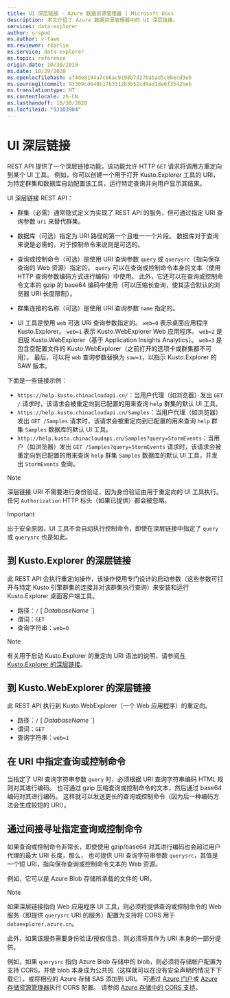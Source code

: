 ```yaml
---
title: UI 深层链接 - Azure 数据资源管理器 | Microsoft Docs
description: 本文介绍了 Azure 数据资源管理器中的 UI 深层链接。
services: data-explorer
author: orspod
ms.author: v-tawe
ms.reviewer: rkarlin
ms.service: data-explorer
ms.topic: reference
origin.date: 10/30/2019
ms.date: 10/29/2020
ms.openlocfilehash: af4de8194a7cb6ac9198b7d27babad5c8becd3eb
ms.sourcegitcommit: 93309cd649b17b3312b3b52cd9ad1de6f3542beb
ms.translationtype: HT
ms.contentlocale: zh-CN
ms.lasthandoff: 10/30/2020
ms.locfileid: "93103904"
---
```

# <a name="ui-deep-links"></a>UI 深层链接

REST API 提供了一个深层链接功能，该功能允许 HTTP `GET` 请求将调用方重定向到某个 UI 工具。 例如，你可以创建一个用于打开 Kusto.Explorer 工具的 URI，为特定群集和数据库自动配置该工具，运行特定查询并向用户显示其结果。

UI 深层链接 REST API：

* 群集（必需）通常隐式定义为实现了 REST API 的服务，但可通过指定 URI 查询参数 `uri` 来替代群集。

* 数据库（可选）指定为 URI 路径的第一个且唯一一个片段。 数据库对于查询来说是必需的，对于控制命令来说则是可选的。

* 查询或控制命令（可选）是使用 URI 查询参数 `query` 或 `querysrc`（指向保存查询的 Web 资源）指定的。
  `query` 可以在查询或控制命令本身的文本（使用 HTTP 查询参数编码方式进行编码）中使用。 此外，它还可以在查询或控制命令文本的 gzip 的 base64 编码中使用（可以压缩长查询，使其适合默认的浏览器 URI 长度限制）。

* 群集连接的名称（可选）是使用 URI 查询参数 `name` 指定的。

* UI 工具是使用 `web` 可选 URI 查询参数指定的。
  `web=0` 表示桌面应用程序 Kusto.Explorer。 `web=1` 表示 Kusto.WebExplorer Web 应用程序。
  `web=2` 是旧版 Kusto.WebExplorer（基于 Application Insights Analytics）。 `web=3` 是包含空配置文件的 Kusto.WebExplorer（之前打开的选项卡或群集都不可用）。 最后，可以将 `web` 查询参数替换为 `saw=1`，以指示 Kusto.Explorer 的 SAW 版本。

下面是一些链接示例：

* `https://help.kusto.chinacloudapi.cn/`：当用户代理（如浏览器）发出 `GET /` 请求时，该请求会被重定向到已配置的用来查询 `help` 群集的默认 UI 工具。
* `https://help.kusto.chinacloudapi.cn/Samples`：当用户代理（如浏览器）发出 `GET /Samples` 请求时，该请求会被重定向到已配置的用来查询 `help` 群集 `Samples` 数据库的默认 UI 工具。
* `http://help.kusto.chinacloudapi.cn/Samples?query=StormEvents`：当用户（如浏览器）发出 `GET /Samples?query=StormEvents` 请求时，该请求会被重定向到已配置的用来查询 `help` 群集 `Samples` 数据库的默认 UI 工具，并发出 `StormEvents` 查询。

> [!NOTE]
> 深层链接 URI 不需要进行身份验证，因为身份验证由用于重定向的 UI 工具执行。
> 任何 `Authorization` HTTP 标头（如果已提供）都会被忽略。

> [!IMPORTANT]
> 出于安全原因，UI 工具不会自动执行控制命令，即使在深层链接中指定了 `query` 或 `querysrc` 也是如此。

## <a name="deep-linking-to-kustoexplorer"></a>到 Kusto.Explorer 的深层链接

此 REST API 会执行重定向操作，该操作使用专门设计的启动参数（这些参数可打开与特定 Kusto 引擎群集的连接并对该群集执行查询）来安装和运行 Kusto.Explorer 桌面客户端工具。

* 路径：`/` [ *DatabaseName* `]
* 谓词：`GET`
* 查询字符串：`web=0`

> [!NOTE]
> 有关用于启动 Kusto.Explorer 的重定向 URI 语法的说明，请参阅[与 Kusto.Explorer 的深层链接](../../tools/kusto-explorer-using.md#deep-linking-queries)。

## <a name="deep-linking-to-kustowebexplorer"></a>到 Kusto.WebExplorer 的深层链接

此 REST API 执行到 Kusto.WebExplorer（一个 Web 应用程序）的重定向。

* 路径：`/` [ *DatabaseName* `]
* 谓词：`GET`
* 查询字符串：`web=1`

## <a name="specifying-the-query-or-control-command-in-the-uri"></a>在 URI 中指定查询或控制命令

当指定了 URI 查询字符串参数 `query` 时，必须根据 URI 查询字符串编码 HTML 规则对其进行编码。 也可通过 gzip 压缩查询或控制命令的文本，然后通过 base64 编码对其进行编码。 这样就可以发送更长的查询或控制命令（因为后一种编码方法会生成较短的 URI）。

## <a name="specifying-the-query-or-control-command-by-indirection"></a>通过间接寻址指定查询或控制命令

如果查询或控制命令非常长，即使使用 gzip/base64 对其进行编码也会超过用户代理的最大 URI 长度，那么， 也可提供 URI 查询字符串参数 `querysrc`，其值是一个短 URI，指向保存查询或控制命令文本的 Web 资源。

例如，它可以是 Azure Blob 存储所承载的文件的 URI。

> [!NOTE]
> 如果深层链接指向 Web 应用程序 UI 工具，则必须将提供查询或控制命令的 Web 服务（即提供 `querysrc` URI 的服务）配置为支持将 CORS 用于 `dataexplorer.azure.cn`。
>
> 此外，如果该服务需要身份验证/授权信息，则必须将其作为 URI 本身的一部分提供。
>
> 例如，如果 `querysrc` 指向 Azure Blob 存储中的 blob，则必须将存储帐户配置为支持 CORS，并使 blob 本身成为公共的（这样就可以在没有安全声明的情况下下载它），或将相应的 Azure 存储 SAS 添加到 URI。 可通过 [Azure 门户](https://portal.azure.cn/)或 [Azure 存储资源管理器](https://azure.microsoft.com/features/storage-explorer/)执行 CORS 配置。
> 请参阅 [Azure 存储中的 CORS 支持](https://docs.microsoft.com/rest/api/storageservices/cross-origin-resource-sharing--cors--support-for-the-azure-storage-services)。
